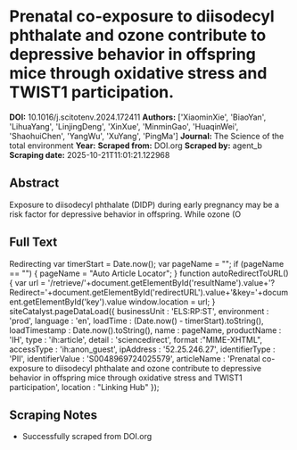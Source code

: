 # Prenatal co-exposure to diisodecyl phthalate and ozone contribute to depressive behavior in offspring mice through oxidative stress and TWIST1 participation.

**DOI:** 10.1016/j.scitotenv.2024.172411
**Authors:** ['XiaominXie', 'BiaoYan', 'LihuaYang', 'LinjingDeng', 'XinXue', 'MinminGao', 'HuaqinWei', 'ShaohuiChen', 'YangWu', 'XuYang', 'PingMa']
**Journal:** The Science of the total environment
**Year:** 
**Scraped from:** DOI.org
**Scraped by:** agent_b
**Scraping date:** 2025-10-21T11:01:21.122968

## Abstract

Exposure to diisodecyl phthalate (DIDP) during early pregnancy may be a risk factor for depressive behavior in offspring. While ozone (O

## Full Text

Redirecting var timerStart = Date.now(); var pageName = ""; if (pageName == "") { pageName = "Auto Article Locator"; } function autoRedirectToURL() { var url = '/retrieve/'+document.getElementById('resultName').value+'?Redirect='+document.getElementById('redirectURL').value+'&key='+document.getElementById('key').value window.location = url; } siteCatalyst.pageDataLoad({ businessUnit : 'ELS:RP:ST', environment : 'prod', language : 'en', loadTime : (Date.now() - timerStart).toString(), loadTimestamp : Date.now().toString(), name : pageName, productName : 'IH', type : 'ih:article', detail : 'sciencedirect', format :"MIME-XHTML", accessType : 'ih:anon_guest', ipAddress : '52.25.246.27', identifierType : 'PII', identifierValue : 'S0048969724025579', articleName : 'Prenatal co-exposure to diisodecyl phthalate and ozone contribute to depressive behavior in offspring mice through oxidative stress and TWIST1 participation', location : "Linking Hub" });

## Scraping Notes

- Successfully scraped from DOI.org
